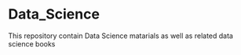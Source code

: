 # Data_Science
This repository contain Data Science matarials as well as related data science books
